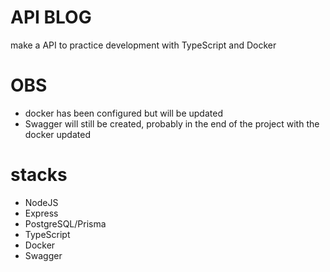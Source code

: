 # API BLOG

make a API to practice development with TypeScript and Docker

# OBS

- docker has been configured but will be updated
- Swagger will still be created, probably in the end of the project with the docker updated

# stacks

- NodeJS
- Express
- PostgreSQL/Prisma
- TypeScript
- Docker
- Swagger